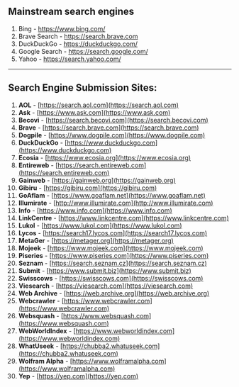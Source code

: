 ## Mainstream search engines

1. Bing - https://www.bing.com/
2. Brave Search - https://search.brave.com
3. DuckDuckGo - https://duckduckgo.com/
4. Google Search - https://search.google.com/
5. Yahoo - https://search.yahoo.com/

---

## Search Engine Submission Sites:

1. **AOL** - [https://search.aol.com](https://search.aol.com)
2. **Ask** - [https://www.ask.com](https://www.ask.com)
3. **Becovi** - [https://search.becovi.com](https://search.becovi.com)
4. **Brave** - [https://search.brave.com](https://search.brave.com)
5. **Dogpile** - [https://www.dogpile.com](https://www.dogpile.com)
6. **DuckDuckGo** - [https://www.duckduckgo.com](https://www.duckduckgo.com)
7. **Ecosia** - [https://www.ecosia.org](https://www.ecosia.org)
8. **Entireweb** - [https://search.entireweb.com](https://search.entireweb.com)
9. **Gainweb** - [https://gainweb.org](https://gainweb.org)
10. **Gibiru** - [https://gibiru.com](https://gibiru.com)
11. **GoAflam** - [https://www.goaflam.net](https://www.goaflam.net)
12. **Illumirate** - [http://www.illumirate.com](http://www.illumirate.com)
13. **Info** - [https://www.info.com](https://www.info.com)
14. **LinkCentre** - [https://www.linkcentre.com](https://www.linkcentre.com)
15. **Lukol** - [https://www.lukol.com](https://www.lukol.com)
16. **Lycos** - [https://search17.lycos.com](https://search17.lycos.com)
17. **MetaGer** - [https://metager.org](https://metager.org)
18. **Mojeek** - [https://www.mojeek.com](https://www.mojeek.com)
19. **Piseries** - [https://www.piseries.com](https://www.piseries.com)
20. **Seznam** - [https://search.seznam.cz](https://search.seznam.cz)
21. **Submit** - [https://www.submit.biz](https://www.submit.biz)
22. **Swisscows** - [https://swisscows.com](https://swisscows.com)
23. **Viesearch** - [https://viesearch.com](https://viesearch.com)
24. **Web Archive** - [https://web.archive.org](https://web.archive.org)
25. **Webcrawler** - [https://www.webcrawler.com](https://www.webcrawler.com)
26. **Websquash** - [https://www.websquash.com](https://www.websquash.com)
27. **WebWorldIndex** - [https://www.webworldindex.com](https://www.webworldindex.com)
28. **WhatUseek** - [https://chubba2.whatuseek.com](https://chubba2.whatuseek.com)
29. **Wolfram Alpha** - [https://www.wolframalpha.com](https://www.wolframalpha.com)
30. **Yep** - [https://yep.com](https://yep.com)
